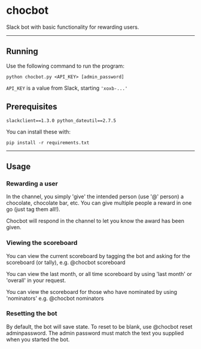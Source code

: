# chocbot
Slack bot with basic functionality for rewarding users.

---

## Running

Use the following command to run the program:

`python chocbot.py <API_KEY> [admin_password]`

`API_KEY` is a value from Slack, starting `'xoxb-...'`

## Prerequisites


`slackclient==1.3.0
 python_dateutil==2.7.5`

You can install these with:

`pip install -r requirements.txt`

---

## Usage

### Rewarding a user
In the channel, you simply 'give' the intended person (use '@' person) a chocolate, chocolate bar, etc. You can give multiple people a reward in one go (just tag them all!).

Chocbot will respond in the channel to let you know the award has been given.

### Viewing the scoreboard
You can view the current scoreboard by tagging the bot and asking for the scoreboard (or tally), e.g. @chocbot scoreboard

You can view the last month, or all time scoreboard by using 'last month' or 'overall' in your request.

You can view the scoreboard for those who have nominated by using 'nominators' e.g. @chocbot nominators

### Resetting the bot
By default, the bot will save state.  To reset to be blank, use @chocbot reset adminpassword. The admin password must match the text you supplied when you started the bot.

